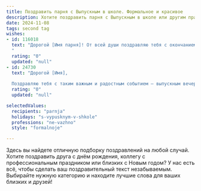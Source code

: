 ```yaml
---
title: Поздравить парня с Выпускным в школе. Формальное и красивое
description: Хотите поздравить парня с Выпускным в школе или другим праздником? Наш ИИ создаст незабываемое поздравление, а вы обязательно выделитесь среди других.  
date: 2024-11-08
tags: second tag
wishes:
- id: 116018
  text: "Дорогой [Имя парня]! От всей души поздравляю тебя с окончанием школы!  Этот день знаменует собой завершение важного этапа твоей жизни,  и я желаю тебе успехов и новых свершений на выбранном пути. Пусть перед тобой откроются широкие горизонты возможностей, а все твои начинания будут успешными и принесут радость!  Счастья, удачи и всего самого доброго!
  "
  rating: "0"
  updated: "null"
- id: 24730
  text: "Дорогой [Имя],
  
  Поздравляю тебя с таким важным и радостным событием – выпускным вечером! Этот день стал воплощением твоих усилий и достижений, и я счастлив быть свидетелем твоего успеха. Пусть этот вечер запомнится не только как праздник, но и как начало нового, захватывающего этапа твоей жизни. Желаю тебе невероятных успехов и счастливых моментов в будущем. Продолжай покорять вершины и никогда не теряй оптимизма. С теплом и уважением, [Твоё Имя]."
  rating: "0"
  updated: "null"

selectedValues:
  recipients: "parnja"
  holidays: "s-vypusknym-v-shkole"
  professions: "ne-vazhno"
  style: "formalnoje"

---
```


Здесь вы найдете отличную подборку поздравлений на любой случай.
Хотите поздравить друга с днём рождения, коллегу с профессиональным праздником или близких с Новым годом? У нас есть всё, чтобы сделать ваш поздравительный текст незабываемым. Выбирайте нужную категорию и находите лучшие слова для ваших близких и друзей!

